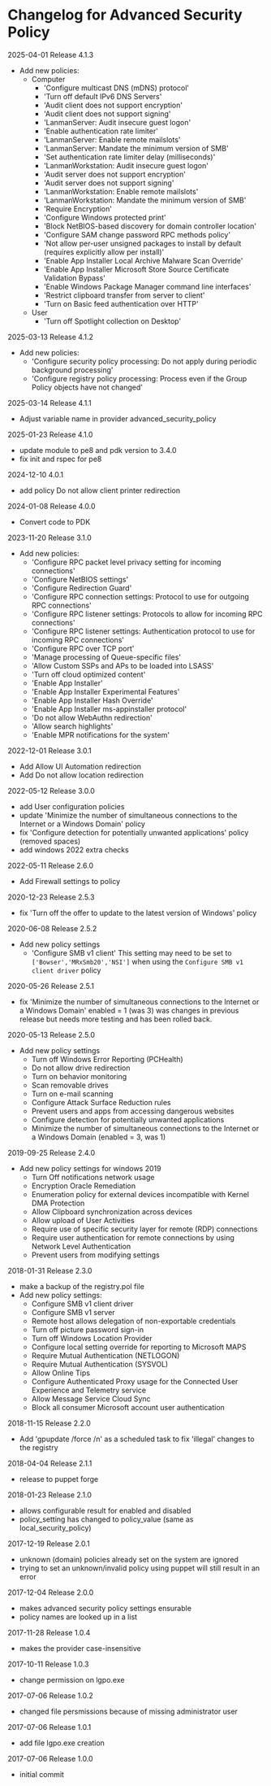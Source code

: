 # Changelog for Advanced Security Policy

2025-04-01 Release 4.1.3

- Add new policies:
  - Computer
    - 'Configure multicast DNS (mDNS) protocol'
    - 'Turn off default IPv6 DNS Servers'
    - 'Audit client does not support encryption'
    - 'Audit client does not support signing'
    - 'LanmanServer: Audit insecure guest logon'
    - 'Enable authentication rate limiter'
    - 'LanmanServer: Enable remote mailslots'
    - 'LanmanServer: Mandate the minimum version of SMB'
    - 'Set authentication rate limiter delay (milliseconds)'
    - 'LanmanWorkstation: Audit insecure guest logon'
    - 'Audit server does not support encryption'
    - 'Audit server does not support signing'
    - 'LanmanWorkstation: Enable remote mailslots'
    - 'LanmanWorkstation: Mandate the minimum version of SMB'
    - 'Require Encryption'
    - 'Configure Windows protected print'
    - 'Block NetBIOS-based discovery for domain controller location'
    - 'Configure SAM change password RPC methods policy'
    - 'Not allow per-user unsigned packages to install by default (requires explicitly allow per install)'
    - 'Enable App Installer Local Archive Malware Scan Override'
    - 'Enable App Installer Microsoft Store Source Certificate Validation Bypass'
    - 'Enable Windows Package Manager command line interfaces'
    - 'Restrict clipboard transfer from server to client'
    - 'Turn on Basic feed authentication over HTTP'
  - User
    - 'Turn off Spotlight collection on Desktop'

2025-03-13 Release 4.1.2

- Add new policies:
  - 'Configure security policy processing: Do not apply during periodic background processing'
  - 'Configure registry policy processing: Process even if the Group Policy objects have not changed'

2025-03-14 Release 4.1.1

- Adjust variable name in provider advanced_security_policy

2025-01-23 Release 4.1.0

- update module to pe8 and pdk version to 3.4.0
- fix init and rspec for pe8

2024-12-10 4.0.1

- add policy Do not allow client printer redirection

2024-01-08 Release 4.0.0

- Convert code to PDK

2023-11-20 Release 3.1.0

- Add new policies:
  - 'Configure RPC packet level privacy setting for incoming connections'
  - 'Configure NetBIOS settings'
  - 'Configure Redirection Guard'
  - 'Configure RPC connection settings: Protocol to use for outgoing RPC connections'
  - 'Configure RPC listener settings: Protocols to allow for incoming RPC connections'
  - 'Configure RPC listener settings: Authentication protocol to use for incoming RPC connections'
  - 'Configure RPC over TCP port'
  - 'Manage processing of Queue-specific files'
  - 'Allow Custom SSPs and APs to be loaded into LSASS'
  - 'Turn off cloud optimized content'
  - 'Enable App Installer'
  - 'Enable App Installer Experimental Features'
  - 'Enable App Installer Hash Override'
  - 'Enable App Installer ms-appinstaller protocol'
  - 'Do not allow WebAuthn redirection'
  - 'Allow search highlights'
  - 'Enable MPR notifications for the system'

2022-12-01 Release 3.0.1

- Add Allow UI Automation redirection
- Add Do not allow location redirection

2022-05-12 Release 3.0.0

- add User configuration policies
- update 'Minimize the number of simultaneous connections to the Internet or a Windows Domain' policy 
- fix 'Configure detection for potentially unwanted applications' policy (removed spaces)
- add windows 2022 extra checks

2022-05-11 Release 2.6.0

- Add Firewall settings to policy

2020-12-23 Release 2.5.3

- fix 'Turn off the offer to update to the latest version of Windows' policy

2020-06-08 Release 2.5.2

- Add new policy settings
  - 'Configure SMB v1 client'
This setting may need to be set to `['Bowser','MRxSmb20','NSI']` when using the `Configure SMB v1 client driver` policy

2020-05-26 Release 2.5.1

- fix 'Minimize the number of simultaneous connections to the Internet or a Windows Domain'
  enabled = 1 (was 3)
  was changes in previous release but needs more testing and has been rolled back.

2020-05-13 Release 2.5.0

- Add new policy settings
  - Turn off Windows Error Reporting (PCHealth)
  - Do not allow drive redirection
  - Turn on behavior monitoring
  - Scan removable drives
  - Turn on e-mail scanning
  - Configure Attack Surface Reduction rules
  - Prevent users and apps from accessing dangerous websites
  - Configure detection for potentially unwanted applications
  - Minimize the number of simultaneous connections to the Internet or a Windows Domain (enabled = 3, was 1)

2019-09-25 Release 2.4.0

- Add new policy settings for windows 2019
  - Turn Off notifications network usage
  - Encryption Oracle Remediation
  - Enumeration policy for external devices incompatible with Kernel DMA Protection
  - Allow Clipboard synchronization across devices
  - Allow upload of User Activities
  - Require use of specific security layer for remote (RDP) connections
  - Require user authentication for remote connections by using Network Level Authentication
  - Prevent users from modifying settings

2018-01-31 Release 2.3.0

- make a backup of the registry.pol file
- Add new policy settings:
  - Configure SMB v1 client driver
  - Configure SMB v1 server
  - Remote host allows delegation of non-exportable credentials
  - Turn off picture password sign-in
  - Turn off Windows Location Provider
  - Configure local setting override for reporting to Microsoft MAPS
  - Require Mutual Authentication (NETLOGON)
  - Require Mutual Authentication (SYSVOL)
  - Allow Online Tips
  - Configure Authenticated Proxy usage for the Connected User Experience and Telemetry service
  - Allow Message Service Cloud Sync
  - Block all consumer Microsoft account user authentication

2018-11-15 Release 2.2.0

- Add 'gpupdate /force /n' as a scheduled task to fix 'illegal' changes to the registry

2018-04-04 Release 2.1.1

- release to puppet forge

2018-01-23 Release 2.1.0

- allows configurable result for enabled and disabled
- policy_setting has changed to policy_value (same as local_security_policy)

2017-12-19 Release 2.0.1

- unknown (domain) policies already set on the system are ignored
- trying to set an unknown/invalid policy using puppet will still result in an error

2017-12-04 Release 2.0.0

- makes advanced security policy settings ensurable
- policy names are looked up in a list

2017-11-28 Release 1.0.4

- makes the provider case-insensitive

2017-10-11 Release 1.0.3

- change permission on lgpo.exe

2017-07-06 Release 1.0.2

- changed file persmissions because of missing administrator user

2017-07-06 Release 1.0.1

- add file lgpo.exe creation

2017-07-06 Release 1.0.0

- initial commit
